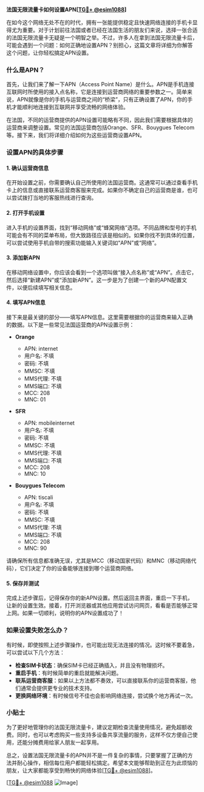 **法国无限流量卡如何设置APN[[TG💪+ @esim1088](https://t.me/s/esim1088)]**

在如今这个网络无处不在的时代，拥有一张能提供稳定且快速网络连接的手机卡显得尤为重要。对于计划前往法国或者已经在法国生活的朋友们来说，选择一张合适的法国无限流量卡无疑是一个明智之举。不过，许多人在拿到法国无限流量卡后，可能会遇到一个问题：如何正确地设置APN？别担心，这篇文章将详细为你解答这个问题，让你轻松搞定APN设置。

### 什么是APN？

首先，让我们来了解一下APN（Access Point Name）是什么。APN是手机连接互联网时所使用的接入点名称，它是连接到运营商网络的重要参数之一。简单来说，APN就像是你的手机与运营商之间的“桥梁”，只有正确设置了APN，你的手机才能顺利地连接到互联网并享受流畅的网络体验。

在法国，不同的运营商提供的APN设置可能略有不同，因此我们需要根据具体的运营商来调整设置。常见的法国运营商包括Orange、SFR、Bouygues Telecom等。接下来，我们将详细介绍如何为这些运营商设置APN。

### 设置APN的具体步骤

#### 1. 确认运营商信息

在开始设置之前，你需要确认自己所使用的法国运营商。这通常可以通过查看手机卡上的信息或直接联系运营商客服来完成。如果你不确定自己的运营商是谁，也可以尝试拨打当地的客服热线进行查询。

#### 2. 打开手机设置

进入手机的设置界面，找到“移动网络”或“蜂窝网络”选项。不同品牌和型号的手机可能会有不同的菜单布局，但大致路径应该是相似的。如果你找不到具体的位置，可以尝试使用手机自带的搜索功能输入关键词如“APN”或“网络”。

#### 3. 添加新APN

在移动网络设置中，你应该会看到一个选项叫做“接入点名称”或“APN”。点击它，然后选择“新建APN”或“添加新APN”。这一步是为了创建一个新的APN配置文件，以便后续填写相关信息。

#### 4. 填写APN信息

接下来是最关键的部分——填写APN信息。这里需要根据你的运营商来输入正确的数据。以下是一些常见法国运营商的APN设置示例：

- **Orange**
  - APN: internet
  - 用户名: 不填
  - 密码: 不填
  - MMSC: 不填
  - MMS代理: 不填
  - MMS端口: 不填
  - MCC: 208
  - MNC: 01

- **SFR**
  - APN: mobileinternet
  - 用户名: 不填
  - 密码: 不填
  - MMSC: 不填
  - MMS代理: 不填
  - MMS端口: 不填
  - MCC: 208
  - MNC: 10

- **Bouygues Telecom**
  - APN: tiscali
  - 用户名: 不填
  - 密码: 不填
  - MMSC: 不填
  - MMS代理: 不填
  - MMS端口: 不填
  - MCC: 208
  - MNC: 90

请确保所有信息都准确无误，尤其是MCC（移动国家代码）和MNC（移动网络代码），它们决定了你的设备能够连接到哪个运营商网络。

#### 5. 保存并测试

完成上述步骤后，记得保存你的新APN设置。然后返回主界面，重启一下手机，让新的设置生效。接着，打开浏览器或其他应用尝试访问网页，看看是否能够正常上网。如果一切顺利，说明你的APN设置成功了！

### 如果设置失败怎么办？

有时候，即使按照上述步骤操作，也可能出现无法连接的情况。这时候不要着急，可以尝试以下几个方法：

- **检查SIM卡状态**：确保SIM卡已经正确插入，并且没有物理损坏。
- **重启手机**：有时候简单的重启就能解决问题。
- **联系运营商客服**：如果以上方法都不奏效，可以直接联系你的运营商客服，他们通常会提供更专业的技术支持。
- **更换网络环境**：有时候信号不佳也会影响网络连接，尝试换个地方再试一次。

### 小贴士

为了更好地管理你的法国无限流量卡，建议定期检查流量使用情况，避免超额收费。同时，也可以考虑购买一些支持多设备共享流量的服务，这样不仅方便自己使用，还能分摊费用给家人朋友一起享用。

总之，设置法国无限流量卡的APN并不是一件复杂的事情，只要掌握了正确的方法并耐心操作，相信每位用户都能轻松搞定。希望本文能够帮助到正在为此烦恼的朋友，让大家都能享受到畅快的网络体验[[TG💪+ @esim1088](https://t.me/s/esim1088)]。

[[TG💪+ @esim1088](https://t.me/s/esim1088) ![Image](https://i.postimg.cc/4NQfJmqS/Snipaste-2025-05-13-00-14-12.png)]